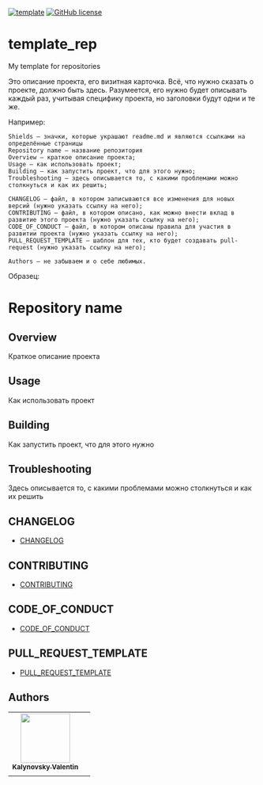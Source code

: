 [![template](https://img.shields.io/badge/Repository-template-darkred)](https://github.com/Nakama3942/template_rep)
[![GitHub license](https://img.shields.io/github/license/Nakama3942/template_rep?style=flat-square)](https://github.com/Nakama3942/template_rep/blob/main/LICENSE)

# template_rep
My template for repositories

Это описание проекта, его визитная карточка. Всё, что нужно сказать о проекте, должно быть здесь. Разумеется, его нужно будет описывать каждый раз, учитывая специфику проекта, но заголовки будут одни и те же. 

Например:

    Shields — значки, которые украшают readme.md и являются ссылками на определённые страницы
    Repository name — название репозитория
    Overview — краткое описание проекта;
    Usage — как использовать проект;
    Building — как запустить проект, что для этого нужно;
    Troubleshooting — здесь описывается то, с какими проблемами можно столкнуться и как их решить;
    
    CHANGELOG — файл, в котором записываются все изменения для новых версий (нужно указать ссылку на него);
    CONTRIBUTING — файл, в котором описано, как можно внести вклад в развитие этого проекта (нужно указать ссылку на него);
    CODE_OF_CONDUCT — файл, в котором описаны правила для участия в развитии проекта (нужно указать ссылку на него);
    PULL_REQUEST_TEMPLATE — шаблон для тех, кто будет создавать pull-request (нужно указать ссылку на него);
    
    Authors — не забываем и о себе любимых.

Образец:

# Repository name
## Overview
Краткое описание проекта

## Usage
Как использовать проект

## Building
Как запустить проект, что для этого нужно

## Troubleshooting
Здесь описывается то, с какими проблемами можно столкнуться и как их решить

## CHANGELOG
- [CHANGELOG](https://github.com/Nakama3942/template_rep/blob/main/CHANGELOG.md)

## CONTRIBUTING
- [CONTRIBUTING](https://github.com/Nakama3942/template_rep/blob/main/CONTRIBUTING.md)

## CODE_OF_CONDUCT
- [CODE_OF_CONDUCT](https://github.com/Nakama3942/template_rep/blob/main/CODE_OF_CONDUCT.md)

## PULL_REQUEST_TEMPLATE
- [PULL_REQUEST_TEMPLATE](https://github.com/Nakama3942/template_rep/blob/main/.github/PULL_REQUEST_TEMPLATE.md)

## Authors
<table>
    <tr>
        <td align="center"><a href="https://github.com/Nakama3942"><img src="https://avatars.githubusercontent.com/u/73797846?s=400&u=a9b7688ac521d739825d7003a5bd599aab74cb76&v=4" width="100px;" alt=""/><br /><sub><b>Kalynovsky Valentin</b></sub></a></td>
        <td></td>
    </tr>
    <tr>
        <td></td>
        <td></td>
    </tr>
</table>

